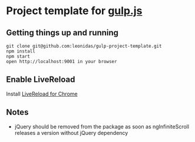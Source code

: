 # Project template for [gulp.js](http://gulpjs.com/)

## Getting things up and running

    git clone git@github.com:leonidas/gulp-project-template.git
    npm install
    npm start
    open http://localhost:9001 in your browser

## Enable LiveReload
Install [LiveReload for Chrome](https://chrome.google.com/webstore/detail/livereload/jnihajbhpnppcggbcgedagnkighmdlei?hl=en)


## Notes
  - jQuery should be removed from the package as soon as ngInfiniteScroll releases a version without jQuery dependency
